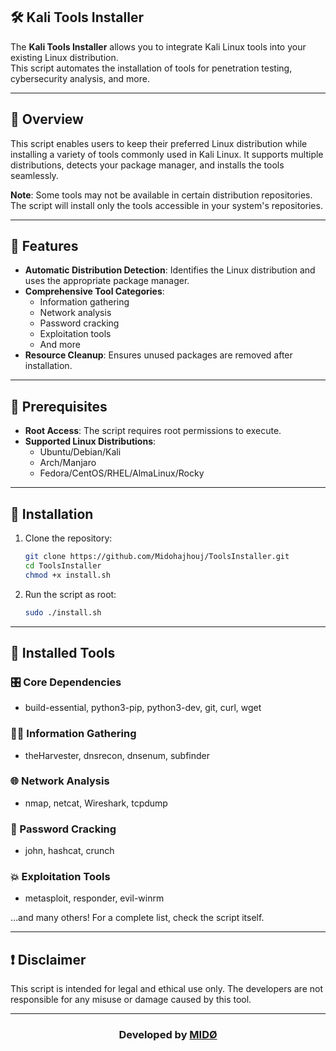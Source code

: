 ## 🛠️ Kali Tools Installer  

The **Kali Tools Installer** allows you to integrate Kali Linux tools into your existing Linux distribution.  
This script automates the installation of tools for penetration testing, cybersecurity analysis, and more.  

---

## 📝 Overview  

This script enables users to keep their preferred Linux distribution while installing a variety of tools commonly used in Kali Linux. It supports multiple distributions, detects your package manager, and installs the tools seamlessly.  

**Note**: Some tools may not be available in certain distribution repositories. The script will install only the tools accessible in your system's repositories.  

---

## 🎯 Features  

- **Automatic Distribution Detection**: Identifies the Linux distribution and uses the appropriate package manager.  
- **Comprehensive Tool Categories**:  
  - Information gathering  
  - Network analysis  
  - Password cracking  
  - Exploitation tools  
  - And more  
- **Resource Cleanup**: Ensures unused packages are removed after installation.  

---

## 🛑 Prerequisites  

- **Root Access**: The script requires root permissions to execute.  
- **Supported Linux Distributions**:  
  - Ubuntu/Debian/Kali  
  - Arch/Manjaro  
  - Fedora/CentOS/RHEL/AlmaLinux/Rocky  

---

## 🚀 Installation  

1. Clone the repository:  
   ```bash
   git clone https://github.com/Midohajhouj/ToolsInstaller.git
   cd ToolsInstaller
   chmod +x install.sh
   ```
2. Run the script as root:  
   ```bash
   sudo ./install.sh
   ```  

---

## 🧰 Installed Tools  

### 🎛 Core Dependencies  
- build-essential, python3-pip, python3-dev, git, curl, wget  

### 🕵️‍♂️ Information Gathering  
- theHarvester, dnsrecon, dnsenum, subfinder  

### 🌐 Network Analysis  
- nmap, netcat, Wireshark, tcpdump  

### 🔐 Password Cracking  
- john, hashcat, crunch  

### 💥 Exploitation Tools  
- metasploit, responder, evil-winrm  

…and many others! For a complete list, check the script itself.  

---

## ❗ Disclaimer  

This script is intended for legal and ethical use only. The developers are not responsible for any misuse or damage caused by this tool.  

---

### **<p align="center"> Developed by <a href="https://github.com/Midohajhouj">MIDØ</a> </p>**
